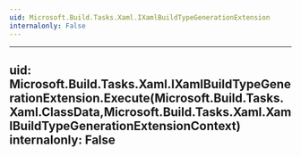 ```yaml
---
uid: Microsoft.Build.Tasks.Xaml.IXamlBuildTypeGenerationExtension
internalonly: False
---
```


---
uid: Microsoft.Build.Tasks.Xaml.IXamlBuildTypeGenerationExtension.Execute(Microsoft.Build.Tasks.Xaml.ClassData,Microsoft.Build.Tasks.Xaml.XamlBuildTypeGenerationExtensionContext)
internalonly: False
---
